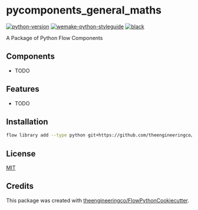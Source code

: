 # pycomponents_general_maths

[![python-version](https://img.shields.io/badge/python-3.6%2B-blue)]()
[![wemake-python-styleguide](https://img.shields.io/badge/style-wemake-000000.svg)](https://github.com/wemake-services/wemake-python-styleguide)
[![black](https://img.shields.io/badge/code%20style-black-000000.svg)](https://github.com/psf/black)

A Package of Python Flow Components

## Components

- TODO

## Features

- TODO

## Installation

```bash
flow library add --type python git+https://github.com/theengineeringco/pycomponents_general_maths.git
```

## License

[MIT](https://github.com/theengineeringco/pycomponents_general_maths/blob/master/LICENSE)

## Credits

This package was created with [theengineeringco/FlowPythonCookiecutter](https://github.com/theengineeringco/FlowPythonCookiecutter).
